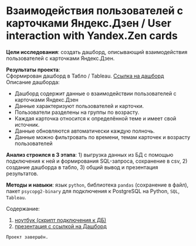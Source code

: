 # Взаимодействия пользователей с карточками Яндекс.Дзен / User interaction with Yandex.Zen cards
   
**Цели исследования**: создать дашборд, описывающий взаимодействия пользователей с карточками Яндекс.Дзен.   
     
**Результаты проекта**:   
Сформирован дашборд в Табло / Tableau. [Ссылка на дашборд](https://public.tableau.com/views/Visits_dash/Dashboard1?:language=en-US&:display_count=n&:origin=viz_share_link)  
Описание дашборда:
- Дашборд содержит данные о взаимодействии пользователей с карточками Яндекс.Дзен  
- Данные характеризуют пользователей и карточки.  
- Пользователи разделены на группы по возрасту.  
- Каждая карточка относится к определённой теме и имеет свой источник.  
- Данные обновляются автоматически каждую полночь.  
- Данные можно фильтровать по времени, темам карточек и возрасту пользователей  

**Анализ строился в 3 этапа**: 1) выгрузка данных из БД с помощью подключения к ней и формирования SQL-запроса, сохранение в csv, 2) создание дашборда в табло, 3) общий вывод и презентация результатов.     
 
**Методы и навыки**: язык `python`, библиотека `pandas` (сохранение в файл), пакет `psycopg2-binary` для подключения к PostgreSQL на Python, `SQL`, `Tableau`.

Содержание:  
1) [ноутбук (скрипт подключения к ДБ)](https://github.com/IrinaTetereva/Yandex.Practikum_DA/blob/main/11_dashbord_tableau/project_9.ipynb)  
2) [презентация с ссылкой на Дашборд](https://github.com/IrinaTetereva/Yandex.Practikum_DA/blob/main/11_dashbord_tableau/%D0%90%D0%BD%D0%B0%D0%BB%D0%B8%D0%B7%20%D0%B2%D0%B7%D0%B0%D0%B8%D0%BC%D0%BE%D0%B4%D0%B5%D0%B9%D1%81%D1%82%D0%B2%D0%B8%D1%8F%20%D0%BF%D0%BE%D0%BB%D1%8C%D0%B7%D0%BE%D0%B2%D0%B0%D1%82%D0%B5%D0%BB%D0%B5%D0%B9%20%D1%81%20%D0%BA%D0%B0%D1%80%D1%82%D0%BE%D1%87%D0%BA%D0%B0%D0%BC%D0%B8%20%D0%AF%D0%BD%D0%B4%D0%B5%D0%BA%D1%81.pdf) 

`Проект завершён.`
